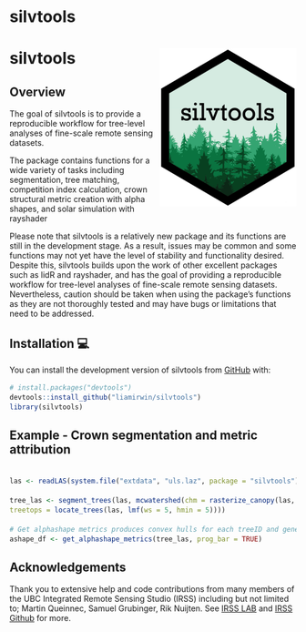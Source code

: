 
<!-- README.md is generated from README.Rmd. Please edit that file -->

# silvtools

<!-- badges: start -->

# silvtools <img src="man/figures/logo.png" align="right" height="277" />

<!-- badges: end -->

## Overview

The goal of silvtools is to provide a reproducible workflow for
tree-level analyses of fine-scale remote sensing datasets.

The package contains functions for a wide variety of tasks including
segmentation, tree matching, competition index calculation, crown
structural metric creation with alpha shapes, and solar simulation with
rayshader

Please note that silvtools is a relatively new package and its functions
are still in the development stage. As a result, issues may be common
and some functions may not yet have the level of stability and
functionality desired. Despite this, silvtools builds upon the work of
other excellent packages such as lidR and rayshader, and has the goal of
providing a reproducible workflow for tree-level analyses of fine-scale
remote sensing datasets. Nevertheless, caution should be taken when
using the package’s functions as they are not thoroughly tested and may
have bugs or limitations that need to be addressed.

## Installation :computer:

You can install the development version of silvtools from
[GitHub](https://github.com/) with:

``` r
# install.packages("devtools")
devtools::install_github("liamirwin/silvtools")
library(silvtools)
```

## Example - Crown segmentation and metric attribution

``` r

las <- readLAS(system.file("extdata", "uls.laz", package = "silvtools"))

tree_las <- segment_trees(las, mcwatershed(chm = rasterize_canopy(las, res = 1, p2r()),
treetops = locate_trees(las, lmf(ws = 5, hmin = 5))))

# Get alphashape metrics produces convex hulls for each treeID and generates crown volumes as well as other structural metrics
ashape_df <- get_alphashape_metrics(tree_las, prog_bar = TRUE)
```

## Acknowledgements

Thank you to extensive help and code contributions from many members of
the UBC Integrated Remote Sensing Studio (IRSS) including but not
limited to; Martin Queinnec, Samuel Grubinger, Rik Nuijten. See [IRSS
LAB](https://irsslab.forestry.ubc.ca) and [IRSS
Github](https://github.com/tgoodbody/iRss](https://github.com/IRSS-UBC)https://github.com/IRSS-UBC) for more.
